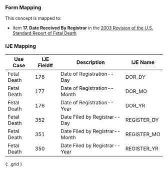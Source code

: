 ### Form Mapping
This concept is mapped to:
 * Item **17. Date Received By Registrar** in the [2003 Revision of the U.S. Standard Report of Fetal Death](https://www.cdc.gov/nchs/data/dvs/FDEATH11-03finalACC.pdf)

### IJE Mapping
| **Use Case** | **IJE Field#** | **Description** | **IJE Name** |
| ------------ | -------------- | --------------- | ------------ |
| Fetal Death | 178 | Date of Registration--Day | DOR_DY |
| Fetal Death | 177 | Date of Registration--Month | DOR_MO |
| Fetal Death | 176 | Date of Registration--Year | DOR_YR |
| Fetal Death | 352 | Date Filed by Registrar--Day | REGISTER_DY |
| Fetal Death | 351 | Date Filed by Registrar--Month | REGISTER_MO |
| Fetal Death | 350 | Date Filed by Registrar--Year | REGISTER_YR |
{: .grid }

